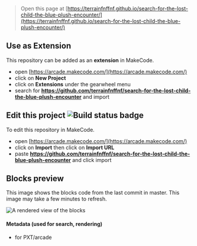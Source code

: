  


> Open this page at [https://terrainfnffnf.github.io/search-for-the-lost-child-the-blue-plush-encounter/](https://terrainfnffnf.github.io/search-for-the-lost-child-the-blue-plush-encounter/)

## Use as Extension

This repository can be added as an **extension** in MakeCode.

* open [https://arcade.makecode.com/](https://arcade.makecode.com/)
* click on **New Project**
* click on **Extensions** under the gearwheel menu
* search for **https://github.com/terrainfnffnf/search-for-the-lost-child-the-blue-plush-encounter** and import

## Edit this project ![Build status badge](https://github.com/terrainfnffnf/search-for-the-lost-child-the-blue-plush-encounter/workflows/MakeCode/badge.svg)

To edit this repository in MakeCode.

* open [https://arcade.makecode.com/](https://arcade.makecode.com/)
* click on **Import** then click on **Import URL**
* paste **https://github.com/terrainfnffnf/search-for-the-lost-child-the-blue-plush-encounter** and click import

## Blocks preview

This image shows the blocks code from the last commit in master.
This image may take a few minutes to refresh.

![A rendered view of the blocks](https://github.com/terrainfnffnf/search-for-the-lost-child-the-blue-plush-encounter/raw/master/.github/makecode/blocks.png)

#### Metadata (used for search, rendering)

* for PXT/arcade
<script src="https://makecode.com/gh-pages-embed.js"></script><script>makeCodeRender("{{ site.makecode.home_url }}", "{{ site.github.owner_name }}/{{ site.github.repository_name }}");</script>
